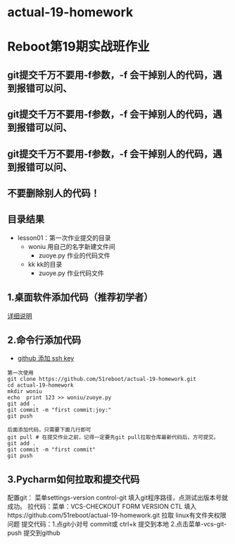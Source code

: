 # actual-19-homework
# Reboot第19期实战班作业

## git提交千万不要用-f参数，-f 会干掉别人的代码，遇到报错可以问、
## git提交千万不要用-f参数，-f 会干掉别人的代码，遇到报错可以问、
## git提交千万不要用-f参数，-f 会干掉别人的代码，遇到报错可以问、

## 不要删除别人的代码！


## 目录结果

* lesson01：第一次作业提交的目录
    - woniu 用自己的名字新建文件间
        + zuoye.py 作业的代码文件
    - kk kk的目录
        + zuoye.py 作业代码文件


## 1.桌面软件添加代码（推荐初学者）


[详细说明](https://github.com/shengxinjing/my_blog/issues/4)



## 2.命令行添加代码

* [github 添加 ssh key](https://gist.github.com/yisibl/8019693)

```
第一次使用
git clone https://github.com/51reboot/actual-19-homework.git
cd actual-19-homework
mkdir woniu
echo  print 123 >> woniu/zuoye.py
git add .
git commit -m "first commit:joy:"
git push

后面添加代码，只需要下面几行即可
git pull # 在提交作业之前，记得一定要先git pull拉取仓库最新代码后，方可提交。
git add .
git commit -m "first commit"
git push 
```
## 3.Pycharm如何拉取和提交代码
配置git： 菜单settings-version control-git 填入git程序路径，点测试出版本号就成功。
拉代码：菜单：VCS-CHECKOUT FORM VERSION CTL 填入https://github.com/51reboot/actual-19-homework.git 拉取  linux有文件夹权限问题
提交代码：1.点git小对号 commit或 ctrl+k 提交到本地  2.点击菜单-vcs-git-push 提交到github

